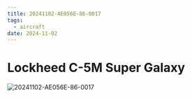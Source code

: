 ```yaml
---
title: 20241102-AE056E-86-0017
tags:
  - aircraft
date: 2024-11-02
---
```


# Lockheed C-5M Super Galaxy

![20241102-AE056E-86-0017](/aircraft/20241102-AE056E-86-0017.jpg)